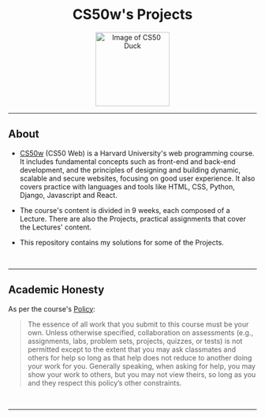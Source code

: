 <div align="center">

  # CS50w's Projects
  <img src="https://cs50.gallerycdn.vsassets.io/extensions/cs50/ddb50/1.1.2/1691002683906/Microsoft.VisualStudio.Services.Icons.Default" alt="Image of CS50 Duck" height="150px" />

</div>

<hr>

## About

- [CS50w](https://cs50.harvard.edu/web/) (CS50 Web) is a Harvard University's web programming course. It includes fundamental concepts such as front-end and back-end development, and the principles of designing and building dynamic, scalable and secure websites, focusing on good user experience. It also covers practice with languages and tools like HTML, CSS, Python, Django, Javascript and React.

- The course's content is divided in 9 weeks, each composed of a Lecture. There are also the Projects, practical assignments that cover the Lectures' content.

- This repository contains my solutions for some of the Projects.

<br><hr>

## Academic Honesty

As per the course's [Policy](https://cs50.harvard.edu/web/honesty/):
> The essence of all work that you submit to this course must be your own. Unless otherwise specified, collaboration on assessments (e.g., assignments, labs, problem sets, projects, quizzes, or tests) is not permitted except to the extent that you may ask classmates and others for help so long as that help does not reduce to another doing your work for you. Generally speaking, when asking for help, you may show your work to others, but you may not view theirs, so long as you and they respect this policy’s other constraints.

<br><hr>
